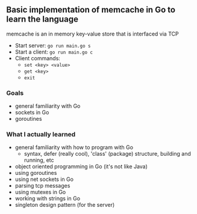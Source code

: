 ## Basic implementation of memcache in Go to learn the language
memcache is an in memory key-value store that is interfaced via TCP
- Start server:   ```go run main.go s```
- Start a client: ```go run main.go c```
- Client commands:
  - ```set <key> <value>```
  - ```get <key>```
  - ```exit```

### Goals
- general familiarity with Go
- sockets in Go
- goroutines

### What I actually learned
- general familiarity with how to program with Go
  - syntax, defer (really cool), 'class' (package) structure, building and running, etc
- object oriented programming in Go (it's not like Java)
- using goroutines
- using net sockets in Go
- parsing tcp messages
- using mutexes in Go
- working with strings in Go
- singleton design pattern (for the server)
